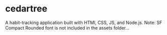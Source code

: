 # cedartree

A habit-tracking application built with HTMl, CSS, JS, and Node.js. Note: SF Compact Rounded font is not included in the assets folder... 
